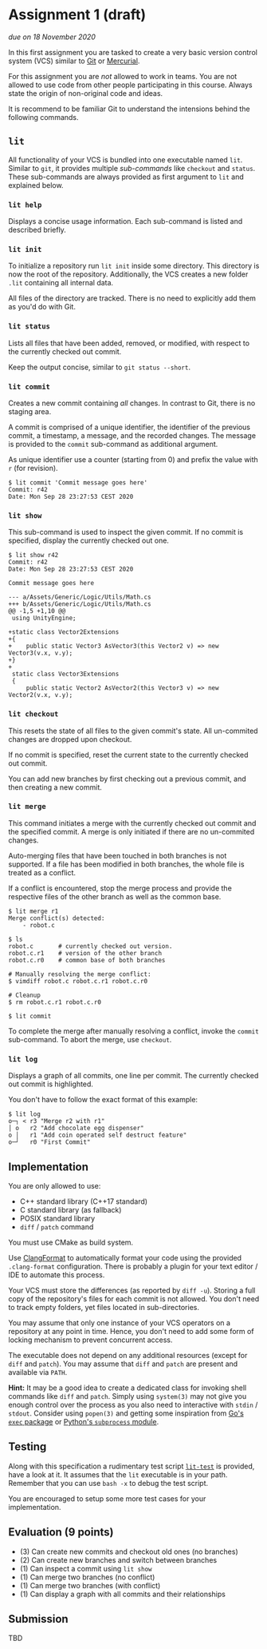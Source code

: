 # Assignment 1 (draft)

*due on 18 November 2020*

In this first assignment you are tasked to create a very basic version control system (VCS) similar to [Git](https://git-scm.com/) or [Mercurial](https://www.mercurial-scm.org/).

For this assignment you are *not* allowed to work in teams.
You are not allowed to use code from other people participating in this course.
Always state the origin of non-original code and ideas.

It is recommend to be familiar Git to understand the intensions behind the following commands.

## `lit`

All functionality of your VCS is bundled into one executable named `lit`.
Similar to `git`, it provides multiple *sub-commands* like `checkout` and `status`.
These sub-commands are always provided as first argument to `lit` and explained below.

### `lit help`

Displays a concise usage information.
Each sub-command is listed and described briefly.

### `lit init`

To initialize a repository run `lit init` inside some directory.
This directory is now the root of the repository.
Additionally, the VCS creates a new folder `.lit` containing all internal data.

All files of the directory are tracked.
There is no need to explicitly add them as you'd do with Git.

### `lit status`

Lists all files that have been added, removed, or modified, with respect to the currently checked out commit.

Keep the output concise, similar to `git status --short`.

### `lit commit`

Creates a new commit containing *all* changes.
In contrast to Git, there is no staging area.

A commit is comprised of a unique identifier, the identifier of the previous commit, a timestamp, a message, and the recorded changes.
The message is provided to the `commit` sub-command as additional argument.

As unique identifier use a counter (starting from 0) and prefix the value with `r` (for revision).

```
$ lit commit 'Commit message goes here'
Commit: r42
Date: Mon Sep 28 23:27:53 CEST 2020
```

### `lit show`

This sub-command is used to inspect the given commit.
If no commit is specified, display the currently checked out one.

```
$ lit show r42
Commit: r42
Date: Mon Sep 28 23:27:53 CEST 2020

Commit message goes here

--- a/Assets/Generic/Logic/Utils/Math.cs
+++ b/Assets/Generic/Logic/Utils/Math.cs
@@ -1,5 +1,10 @@
 using UnityEngine;

+static class Vector2Extensions
+{
+    public static Vector3 AsVector3(this Vector2 v) => new Vector3(v.x, v.y);
+}
+
 static class Vector3Extensions
 {
     public static Vector2 AsVector2(this Vector3 v) => new Vector2(v.x, v.y);
```

### `lit checkout`

This resets the state of all files to the given commit's state.
All un-commited changes are dropped upon checkout.

If no commit is specified, reset the current state to the currently checked out commit.

You can add new branches by first checking out a previous commit, and then creating a new commit.

### `lit merge`

This command initiates a merge with the currently checked out commit and the specified commit.
A merge is only initiated if there are no un-commited changes.

Auto-merging files that have been touched in both branches is not supported.
If a file has been modified in both branches, the whole file is treated as a conflict.

If a conflict is encountered, stop the merge process and provide the respective files of the other branch as well as the common base.

```
$ lit merge r1
Merge conflict(s) detected:
    - robot.c

$ ls
robot.c       # currently checked out version.
robot.c.r1    # version of the other branch
robot.c.r0    # common base of both branches

# Manually resolving the merge conflict:
$ vimdiff robot.c robot.c.r1 robot.c.r0

# Cleanup
$ rm robot.c.r1 robot.c.r0

$ lit commit
```

To complete the merge after manually resolving a conflict, invoke the `commit` sub-command.
To abort the merge, use `checkout`.

### `lit log`

Displays a graph of all commits, one line per commit.
The currently checked out commit is highlighted.

You don't have to follow the exact format of this example:

```
$ lit log
o─┐ < r3 "Merge r2 with r1"
│ o   r2 "Add chocolate egg dispenser"
o │   r1 "Add coin operated self destruct feature"
o─┘   r0 "First Commit"
```

## Implementation

You are only allowed to use:
- C++ standard library (C++17 standard)
- C standard library (as fallback)
- POSIX standard library
- `diff` / `patch` command

You must use CMake as build system.

Use [ClangFormat](https://clang.llvm.org/docs/ClangFormat.html) to automatically format your code using the provided `.clang-format` configuration.
There is probably a plugin for your text editor / IDE to automate this process.

Your VCS must store the differences (as reported by `diff -u`).
Storing a full copy of the repository's files for each commit is not allowed.
You don't need to track empty folders, yet files located in sub-directories.

You may assume that only one instance of your VCS operators on a repository at any point in time.
Hence, you don't need to add some form of locking mechanism to prevent concurrent access.

The executable does not depend on any additional resources (except for `diff` and `patch`).
You may assume that `diff` and `patch` are present and available via `PATH`.

**Hint:** It may be a good idea to create a dedicated class for invoking shell commands like `diff` and `patch`.
Simply using `system(3)` may not give you enough control over the process as you also need to interactive with `stdin` / `stdout`.
Consider using `popen(3)` and getting some inspiration from [Go's `exec` package](https://golang.org/pkg/os/exec/) or [Python's `subprocess` module](https://docs.python.org/3/library/subprocess.html).

## Testing

Along with this specification a rudimentary test script [`lit-test`](lit-test) is provided, have a look at it.
It assumes that the `lit` executable is in your path.
Remember that you can use `bash -x` to debug the test script.

You are encouraged to setup some more test cases for your implementation.

## Evaluation (9 points)

- (3) Can create new commits and checkout old ones (no branches)
- (2) Can create new branches and switch between branches
- (1) Can inspect a commit using `lit show`
- (1) Can merge two branches (no conflict)
- (1) Can merge two branches (with conflict)
- (1) Can display a graph with all commits and their relationships

## Submission

TBD
